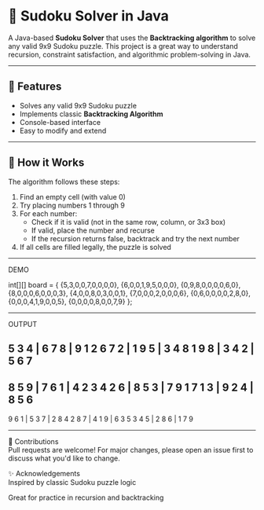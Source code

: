 # 🧩 Sudoku Solver in Java

A Java-based **Sudoku Solver** that uses the **Backtracking algorithm** to solve any valid 9x9 Sudoku puzzle. This project is a great way to understand recursion, constraint satisfaction, and algorithmic problem-solving in Java.

---

## 🔧 Features

- Solves any valid 9x9 Sudoku puzzle
- Implements classic **Backtracking Algorithm**
- Console-based interface
- Easy to modify and extend

---

## 🧠 How it Works

The algorithm follows these steps:
1. Find an empty cell (with value 0)
2. Try placing numbers 1 through 9
3. For each number:
   - Check if it is valid (not in the same row, column, or 3x3 box)
   - If valid, place the number and recurse
   - If the recursion returns false, backtrack and try the next number
4. If all cells are filled legally, the puzzle is solved

---

DEMO 

int[][] board = {
  {5,3,0,0,7,0,0,0,0},
  {6,0,0,1,9,5,0,0,0},
  {0,9,8,0,0,0,0,6,0},
  {8,0,0,0,6,0,0,0,3},
  {4,0,0,8,0,3,0,0,1},
  {7,0,0,0,2,0,0,0,6},
  {0,6,0,0,0,0,2,8,0},
  {0,0,0,4,1,9,0,0,5},
  {0,0,0,0,8,0,0,7,9}
};

---


OUTPUT

5 3 4 | 6 7 8 | 9 1 2
6 7 2 | 1 9 5 | 3 4 8
1 9 8 | 3 4 2 | 5 6 7
---------------------
8 5 9 | 7 6 1 | 4 2 3
4 2 6 | 8 5 3 | 7 9 1
7 1 3 | 9 2 4 | 8 5 6
---------------------
9 6 1 | 5 3 7 | 2 8 4
2 8 7 | 4 1 9 | 6 3 5
3 4 5 | 2 8 6 | 1 7 9

----
🙌 Contributions<br>
Pull requests are welcome! For major changes, please open an issue first to discuss what you'd like to change.

✨ Acknowledgements<br>
Inspired by classic Sudoku puzzle logic<br>

Great for practice in recursion and backtracking
